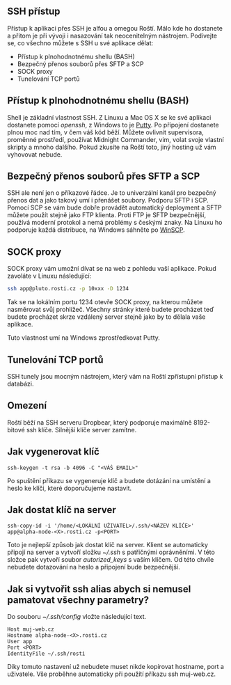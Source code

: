 ## SSH přístup

Přístup k aplikaci přes SSH je alfou a omegou Roští. Málo kde ho dostanete a přitom je při vývoji i nasazování tak neocenitelným nástrojem. Podívejte se, co všechno můžete s SSH u své aplikace dělat:

- Přístup k plnohodnotnému shellu (BASH)
- Bezpečný přenos souborů přes SFTP a SCP
- SOCK proxy
- Tunelování TCP portů

## Přístup k plnohodnotnému shellu (BASH)

Shell je základní vlastnost SSH. Z Linuxu a Mac OS X se ke své aplikaci dostanete pomocí *openssh*, z Windows to je [Putty](http://www.putty.org/). Po přípojení dostanete plnou moc nad tím, v čem váš kód běží. Můžete ovlivnit supervisora, proměnné prostředí, používat Midnight Commander, vim, volat svoje vlastní skripty a mnoho dalšího. Pokud zkusíte na Roští toto, jiný hosting už vám vyhovovat nebude.

## Bezpečný přenos souborů přes SFTP a SCP

SSH ale není jen o příkazové řádce. Je to univerzální kanál pro bezpečný přenos dat a jako takový umí i přenášet soubory. Podporu SFTP i SCP. Pomocí SCP se vám bude dobře provádět automatický deployment a SFTP můžete použít stejně jako FTP klienta. Proti FTP je SFTP bezpečnější, používá moderní protokol a nemá problémy s českými znaky. Na Linuxu ho podporuje každá distribuce, na Windows sáhněte po [WinSCP](https://winscp.net/eng/download.php).

## SOCK proxy

SOCK proxy vám umožní dívat se na web z pohledu vaší aplikace. Pokud zavoláte v Linuxu následující:

```bash
ssh app@pluto.rosti.cz -p 10xxx -D 1234
```

Tak se na lokálním portu 1234 otevře SOCK proxy, na kterou můžete nasměrovat svůj prohlížeč. Všechny stránky které budete procházet teď budete procházet skrze vzdálený server stejně jako by to dělala vaše aplikace.

Tuto vlastnost umí na Windows zprostředkovat Putty.

## Tunelování TCP portů

SSH tunely jsou mocným nástrojem, který vám na Roští zpřístupní přístup k databázi.

## Omezení

Roští běží na SSH serveru Dropbear, který podporuje maximálně 8192-bitové ssh klíče. Silnější klíče server zamítne.

## Jak vygenerovat klíč

    ssh-keygen -t rsa -b 4096 -C "<VÁŠ EMAIL>"

Po spuštění příkazu se vygeneruje klíč a budete dotázání na umístění a heslo ke klíči, které doporučujeme nastavit.

## Jak dostat klíč na server

    ssh-copy-id -i '/home/<LOKÁLNÍ UŽIVATEL>/.ssh/<NÁZEV KLÍČE>' app@alpha-node-<X>.rosti.cz -p<PORT>

Toto je nejlepší způsob jak dostat klíč na server. Klient se automaticky připojí na server a vytvoří složku *~/.ssh* s patřičnými oprávněními. V této složce pak vytvoří soubor *autorized_keys* s vaším klíčem. Od této chvíle nebudete dotazování na heslo a připojení bude bezpečnější.

## Jak si vytvořit ssh alias abych si nemusel pamatovat všechny parametry?

Do souboru *~/.ssh/config* vložte následující text.

    Host muj-web.cz
    Hostname alpha-node-<X>.rosti.cz
    User app
    Port <PORT>
    IdentityFile ~/.ssh/rosti

Díky tomuto nastavení už nebudete muset nikde kopírovat hostname, port a uživatele. Vše proběhne automaticky při použítí příkazu ssh muj-web.cz.